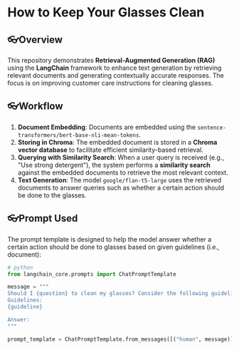 # How to Keep Your Glasses Clean

## 👓Overview
This repository demonstrates **Retrieval-Augmented Generation (RAG)** using the **LangChain** framework to enhance text generation by retrieving relevant documents and generating contextually accurate responses. The focus is on improving customer care instructions for cleaning glasses.

## 👓Workflow
1. **Document Embedding**: Documents are embedded using the `sentence-transformers/bert-base-nli-mean-tokens`.
2. **Storing in Chroma**: The embedded document is stored in a **Chroma vector database** to facilitate efficient similarity-based retrieval.
3. **Querying with Similarity Search**: When a user query is received (e.g., "Use strong detergent"), the system performs a **similarity search** against the embedded documents to retrieve the most relevant context.
4. **Text Generation**: The model `google/flan-t5-large` uses the retrieved documents to answer queries such as whether a certain action should be done to the glasses.

## 👓Prompt Used
The prompt template is designed to help the model answer whether a certain action should be done to glasses based on given guidelines (i.e., document):

```python
# python
from langchain_core.prompts import ChatPromptTemplate

message = """
Should I {question} to clean my glasses? Consider the following guidelines:
Guidelines:
{guideline}

Answer:
"""

prompt_template = ChatPromptTemplate.from_messages([("human", message)])
```
